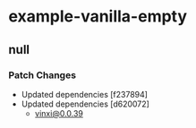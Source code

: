 # example-vanilla-empty

## null

### Patch Changes

- Updated dependencies [f237894]
- Updated dependencies [d620072]
  - vinxi@0.0.39
